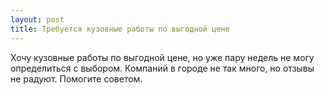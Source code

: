 ```yaml
---
layout: post 
title: Требуется кузовные работы по выгодной цене 
--- 
```

Хочу кузовные работы по выгодной цене, но уже пару недель не могу определиться с выбором. Компаний в городе не так много, но отзывы не радуют. Помогите советом.